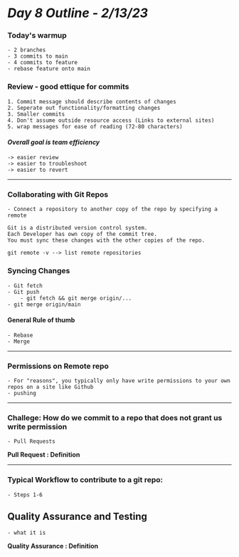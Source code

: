 # ***Day 8 Outline - 2/13/23***

### **Today's warmup**
    - 2 branches
    - 3 commits to main
    - 4 commits to feature
    - rebase feature onto main

### **Review - good ettique for commits**
    1. Commit message should describe contents of changes
    2. Seperate out functionality/formatting changes
    3. Smaller commits
    4. Don't assume outside resource access (Links to external sites)
    5. wrap messages for ease of reading (72-80 characters)
    
#### ***Overall goal is team efficiency***
    -> easier review
    -> easier to troubleshoot
    -> easier to revert

---

### **Collaborating with Git Repos**
    - Connect a repository to another copy of the repo by specifying a remote

    Git is a distributed version control system. 
    Each Developer has own copy of the commit tree. 
    You must sync these changes with the other copies of the repo.

    git remote -v --> list remote repositories


### **Syncing Changes**
    - Git fetch
    - Git push
        - git fetch && git merge origin/...
    - git merge origin/main

#### **General Rule of thumb**
    - Rebase
    - Merge

---

### **Permissions on Remote repo**
    - For "reasons", you typically only have write permissions to your own repos on a site like Github
    - pushing

---

### **Challege: How do we commit to a repo that does not grant us write permission**
    - Pull Requests
**Pull Request
: Definition**

---

### **Typical Workflow to contribute to a git repo:**
    - Steps 1-6

## **Quality Assurance and Testing**
    - what it is
**Quality Assurance
: Definition**
    
